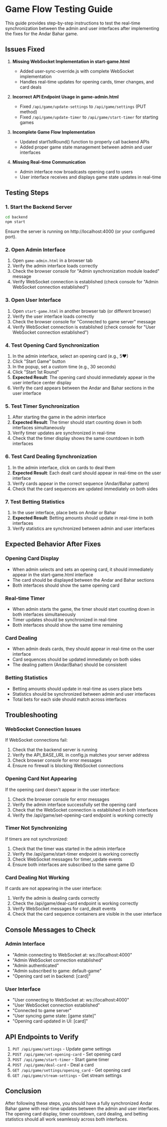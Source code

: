 # Game Flow Testing Guide

This guide provides step-by-step instructions to test the real-time synchronization between the admin and user interfaces after implementing the fixes for the Andar Bahar game.

## Issues Fixed

1. **Missing WebSocket Implementation in start-game.html**
   - Added user-sync-override.js with complete WebSocket implementation
   - Handles real-time updates for opening cards, timer changes, and card deals

2. **Incorrect API Endpoint Usage in game-admin.html**
   - Fixed `/api/game/update-settings` to `/api/game/settings` (PUT method)
   - Fixed `/api/game/update-timer` to `/api/game/start-timer` for starting games

3. **Incomplete Game Flow Implementation**
   - Updated start1stRound() function to properly call backend APIs
   - Added proper game state management between admin and user interfaces

4. **Missing Real-time Communication**
   - Admin interface now broadcasts opening card to users
   - User interface receives and displays game state updates in real-time

## Testing Steps

### 1. Start the Backend Server

```bash
cd backend
npm start
```

Ensure the server is running on http://localhost:4000 (or your configured port).

### 2. Open Admin Interface

1. Open `game-admin.html` in a browser tab
2. Verify the admin interface loads correctly
3. Check the browser console for "Admin synchronization module loaded" message
4. Verify WebSocket connection is established (check console for "Admin WebSocket connection established")

### 3. Open User Interface

1. Open `start-game.html` in another browser tab (or different browser)
2. Verify the user interface loads correctly
3. Check the browser console for "Connected to game server" message
4. Verify WebSocket connection is established (check console for "User WebSocket connection established")

### 4. Test Opening Card Synchronization

1. In the admin interface, select an opening card (e.g., 5♥)
2. Click "Start Game" button
3. In the popup, set a custom time (e.g., 30 seconds)
4. Click "Start 1st Round"
5. **Expected Result**: The opening card should immediately appear in the user interface center display
6. Verify the card appears between the Andar and Bahar sections in the user interface

### 5. Test Timer Synchronization

1. After starting the game in the admin interface
2. **Expected Result**: The timer should start counting down in both interfaces simultaneously
3. Verify timer updates are synchronized in real-time
4. Check that the timer display shows the same countdown in both interfaces

### 6. Test Card Dealing Synchronization

1. In the admin interface, click on cards to deal them
2. **Expected Result**: Each dealt card should appear in real-time on the user interface
3. Verify cards appear in the correct sequence (Andar/Bahar pattern)
4. Check that the card sequences are updated immediately on both sides

### 7. Test Betting Statistics

1. In the user interface, place bets on Andar or Bahar
2. **Expected Result**: Betting amounts should update in real-time in both interfaces
3. Verify statistics are synchronized between admin and user interfaces

## Expected Behavior After Fixes

### Opening Card Display
- When admin selects and sets an opening card, it should immediately appear in the start-game.html interface
- The card should be displayed between the Andar and Bahar sections
- Both interfaces should show the same opening card

### Real-time Timer
- When admin starts the game, the timer should start counting down in both interfaces simultaneously
- Timer updates should be synchronized in real-time
- Both interfaces should show the same time remaining

### Card Dealing
- When admin deals cards, they should appear in real-time on the user interface
- Card sequences should be updated immediately on both sides
- The dealing pattern (Andar/Bahar) should be consistent

### Betting Statistics
- Betting amounts should update in real-time as users place bets
- Statistics should be synchronized between admin and user interfaces
- Total bets for each side should match across interfaces

## Troubleshooting

### WebSocket Connection Issues

If WebSocket connections fail:

1. Check that the backend server is running
2. Verify the API_BASE_URL in config.js matches your server address
3. Check browser console for error messages
4. Ensure no firewall is blocking WebSocket connections

### Opening Card Not Appearing

If the opening card doesn't appear in the user interface:

1. Check the browser console for error messages
2. Verify the admin interface successfully set the opening card
3. Check that the WebSocket connection is established in both interfaces
4. Verify the /api/game/set-opening-card endpoint is working correctly

### Timer Not Synchronizing

If timers are not synchronized:

1. Check that the timer was started in the admin interface
2. Verify the /api/game/start-timer endpoint is working correctly
3. Check WebSocket messages for timer_update events
4. Ensure both interfaces are subscribed to the same game ID

### Card Dealing Not Working

If cards are not appearing in the user interface:

1. Verify the admin is dealing cards correctly
2. Check the /api/game/deal-card endpoint is working correctly
3. Verify WebSocket messages for card_dealt events
4. Check that the card sequence containers are visible in the user interface

## Console Messages to Check

### Admin Interface
- "Admin connecting to WebSocket at: ws://localhost:4000"
- "Admin WebSocket connection established"
- "Admin authenticated"
- "Admin subscribed to game: default-game"
- "Opening card set in backend: [card]"

### User Interface
- "User connecting to WebSocket at: ws://localhost:4000"
- "User WebSocket connection established"
- "Connected to game server"
- "User syncing game state: [game state]"
- "Opening card updated in UI: [card]"

## API Endpoints to Verify

1. `PUT /api/game/settings` - Update game settings
2. `POST /api/game/set-opening-card` - Set opening card
3. `POST /api/game/start-timer` - Start game timer
4. `POST /api/game/deal-card` - Deal a card
5. `GET /api/game/settings/opening_card` - Get opening card
6. `GET /api/game/stream-settings` - Get stream settings

## Conclusion

After following these steps, you should have a fully synchronized Andar Bahar game with real-time updates between the admin and user interfaces. The opening card display, timer countdown, card dealing, and betting statistics should all work seamlessly across both interfaces.